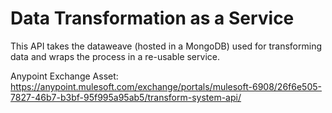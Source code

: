 # Data Transformation as a Service

This API takes the dataweave (hosted in a MongoDB) used for transforming data and wraps the process in a re-usable service.

Anypoint Exchange Asset: https://anypoint.mulesoft.com/exchange/portals/mulesoft-6908/26f6e505-7827-46b7-b3bf-95f995a95ab5/transform-system-api/

